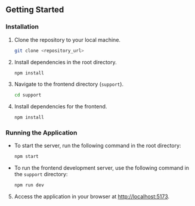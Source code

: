 ## Getting Started

### Installation

1. Clone the repository to your local machine.
    ```bash
    git clone <repository_url>
    ```

2. Install dependencies in the root directory.
    ```bash
    npm install
    ```

3. Navigate to the frontend directory (`support`).
    ```bash
    cd support
    ```

4. Install dependencies for the frontend.
    ```bash
    npm install
    ```

### Running the Application

- To start the server, run the following command in the root directory:
    ```bash
    npm start
    ```

- To run the frontend development server, use the following command in the `support` directory:
    ```bash
    npm run dev
    ```

5. Access the application in your browser at [http://localhost:5173](http://localhost:5173).
